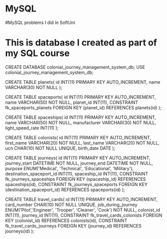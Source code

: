 # MySQL
#MySQL problems I did in SoftUni

# This is database I created as part of my SQL course


CREATE DATABASE colonial_journey_management_system_db;
USE colonial_journey_management_system_db;



CREATE TABLE planets(
					id INT(11) PRIMARY KEY AUTO_INCREMENT,
                    name VARCHAR(30) NOT NULL
					);


CREATE TABLE spaceports(
					id INT(11) PRIMARY KEY AUTO_INCREMENT,
                    name VARCHAR(50) NOT NULL,
					planet_id INT(11),
                    CONSTRAINT fk_spaceports_planets FOREIGN KEY (planet_id)
						REFERENCES planets(id)
                    );
 
 
CREATE TABLE spaceships(
					id INT(11) PRIMARY KEY AUTO_INCREMENT,
                    name VARCHAR(50) NOT NULL,
					manufacturer VARCHAR(30) NOT NULL,
                    light_speed_rate INT(11)
                    );
 
 
CREATE TABLE colonists(
					id INT(11) PRIMARY KEY AUTO_INCREMENT,
                    first_name VARCHAR(20) NOT NULL,
					last_name VARCHAR(20) NOT NULL,
                    ucn CHAR(10) NOT NULL UNIQUE,
                    birth_date DATE
                    );
 
 
CREATE TABLE journeys(
					id INT(11) PRIMARY KEY AUTO_INCREMENT,
                    journey_start DATETIME NOT NULL,
                    journey_end DATETIME NOT NULL,
                    purpose ENUM('Medical', 'Technical', 'Educational', 'Military'),
                    destination_spaceport_id INT(11),
                    spaceship_id INT(11),
                    CONSTRAINT fk_journeys_spaceships FOREIGN KEY (spaceship_id)
						REFERENCES spaceships(id),
					CONSTRAINT fk_journeys_spaceports FOREIGN KEY (destination_spaceport_id)
						REFERENCES spaceports(id)
                    );


CREATE TABLE travel_cards(
					id INT(11) PRIMARY KEY AUTO_INCREMENT,
                    card_number CHAR(10) NOT NULL UNIQUE,
                    job_during_journey ENUM('Pilot','Engineer', 'Trooper', 'Cleaner', 'Cook') NOT NULL, 
                    colonist_id INT(11),
                    journey_id INT(11),
                    CONSTRAINT fk_travel_cards_colonists FOREIGN KEY (colonist_id)
						REFERENCES colonists(id),
					CONSTRAINT fk_travel_cards_journeys FOREIGN KEY (journey_id)
						REFERENCES journeys(id)
                    );
